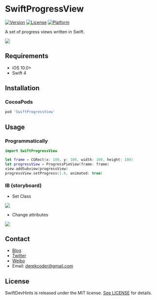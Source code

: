 
# SwiftProgressView
[![Version](https://img.shields.io/cocoapods/v/SwiftProgressView.svg?style=flat)](http://cocoapods.org/pods/SwiftProgressView)
[![License](https://img.shields.io/cocoapods/l/SwiftProgressView.svg?style=flat)](http://cocoapods.org/pods/SwiftProgressView)
[![Platform](https://img.shields.io/cocoapods/p/SwiftProgressView.svg?style=flat)](http://cocoapods.org/pods/SwiftProgressView)

A set of progress views written in Swift.

<img src="https://github.com/derekcoder/SwiftProgressView/blob/master/SwiftProgressViewDemo/demo.gif">

## Requirements

- iOS 10.0+
- Swift 4

## Installation

### CocoaPods

```ruby
pod 'SwiftProgressView'
```

## Usage

### Programmatically

```swift
import SwiftProgressView

let frame = CGRect(x: 100, y: 100, width: 100, height: 100)
let progressView = ProgressPieView(frame: frame)
view.addSubview(progressView)
progressView.setProgress(1.0, animated: true)
```

### IB (storyboard)

- Set Class
<img src="https://github.com/derekcoder/SwiftProgressView/blob/master/SwiftProgressViewDemo/setclass.png">

- Change attributes
<img src="https://github.com/derekcoder/SwiftProgressView/blob/master/SwiftProgressViewDemo/attributes.png">


## Contact

- [Blog](http://blog.derekcoder.com)
- [Twitter](https://twitter.com/derekcoder_)
- [Weibo](https://weibo.com/u/6155322764)
- Email: derekcoder@gmail.com

## License

SwiftDevHints is released under the MIT license. [See LICENSE](https://github.com/derekcoder/SwiftProgressView/blob/master/LICENSE) for details.
